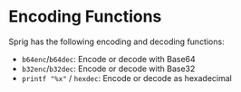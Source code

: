# Encoding Functions

Sprig has the following encoding and decoding functions:

- `b64enc`/`b64dec`: Encode or decode with Base64
- `b32enc`/`b32dec`: Encode or decode with Base32
- `printf "%x"` / `hexdec`: Encode or decode as hexadecimal
